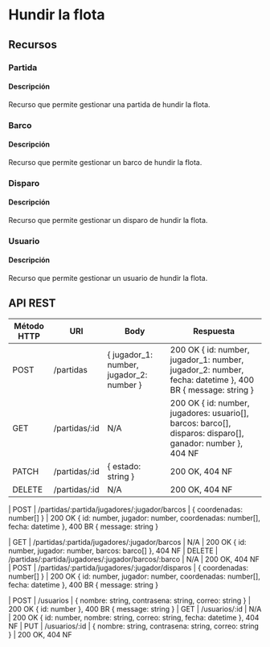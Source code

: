 # Hundir la flota

## Recursos

### Partida

#### Descripción

Recurso que permite gestionar una partida de hundir la flota.

### Barco

#### Descripción

Recurso que permite gestionar un barco de hundir la flota.

### Disparo

#### Descripción

Recurso que permite gestionar un disparo de hundir la flota.

### Usuario

#### Descripción

Recurso que permite gestionar un usuario de hundir la flota.

## API REST

| Método HTTP  | URI | Body | Respuesta |
| ------------- | ------------- | ------------- | ------------- |
| POST  | /partidas  | { jugador_1: number, jugador_2: number } | 200 OK { id: number, jugador_1: number, jugador_2: number, fecha: datetime }, 400 BR { message: string }
| GET  | /partidas/:id  | N/A | 200 OK { id: number, jugadores: usuario[], barcos: barco[], disparos: disparo[], ganador: number }, 404 NF
| PATCH  | /partidas/:id | { estado: string } | 200 OK, 404 NF
| DELETE  | /partidas/:id  | N/A | 200 OK, 404 NF

| POST | /partidas/:partida/jugadores/:jugador/barcos | { coordenadas: number[] } | 200 OK { id: number, jugador: number, coordenadas: number[], fecha: datetime }, 400 BR { message: string }

| GET  | /partidas/:partida/jugadores/:jugador/barcos | N/A | 200 OK { id: number, jugador: number, barcos: barco[] }, 404 NF
| DELETE  | /partidas/:partida/jugadores/:jugador/barcos/:barco  | N/A | 200 OK, 404 NF
|
 POST | /partidas/:partida/jugadores/:jugador/disparos | { coordenadas: number[] } | 200 OK { id: number, jugador: number, coordenadas: number[], fecha: datetime }, 400 BR { message: string }

| POST  | /usuarios  | { nombre: string, contrasena: string, correo: string } | 200 OK { id: number }, 400 BR { message: string }
| GET  | /usuarios/:id  | N/A | 200 OK { id: number, nombre: string, correo: string, fecha: datetime }, 404 NF
| PUT  | /usuarios/:id | { nombre: string, contrasena: string, correo: string } | 200 OK, 404 NF
